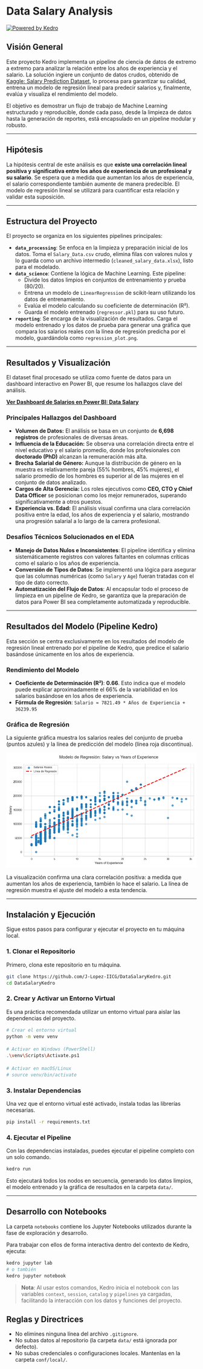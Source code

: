 # Data Salary Analysis

[![Powered by Kedro](https://img.shields.io/badge/powered_by-kedro-ffc900?logo=kedro)](https://kedro.org)

## Visión General

Este proyecto Kedro implementa un pipeline de ciencia de datos de extremo a extremo para analizar la relación entre los años de experiencia y el salario. La solución ingiere un conjunto de datos crudos, obtenido de [Kaggle: Salary Prediction Dataset](https://www.kaggle.com/datasets/wardabilal/salary-prediction-dataset), lo procesa para garantizar su calidad, entrena un modelo de regresión lineal para predecir salarios y, finalmente, evalúa y visualiza el rendimiento del modelo.

El objetivo es demostrar un flujo de trabajo de Machine Learning estructurado y reproducible, donde cada paso, desde la limpieza de datos hasta la generación de reportes, está encapsulado en un pipeline modular y robusto.

---

## Hipótesis

La hipótesis central de este análisis es que **existe una correlación lineal positiva y significativa entre los años de experiencia de un profesional y su salario**. Se espera que a medida que aumentan los años de experiencia, el salario correspondiente también aumente de manera predecible. El modelo de regresión lineal se utilizará para cuantificar esta relación y validar esta suposición.

---
## Estructura del Proyecto

El proyecto se organiza en los siguientes pipelines principales:

*   **`data_processing`**: Se enfoca en la limpieza y preparación inicial de los datos. Toma el `Salary_Data.csv` crudo, elimina filas con valores nulos y lo guarda como un archivo intermedio (`cleaned_salary_data.xlsx`), listo para el modelado.
*   **`data_science`**: Contiene la lógica de Machine Learning. Este pipeline:
    *   Divide los datos limpios en conjuntos de entrenamiento y prueba (80/20).
    *   Entrena un modelo de `LinearRegression` de scikit-learn utilizando los datos de entrenamiento.
    *   Evalúa el modelo calculando su coeficiente de determinación (R²).
    *   Guarda el modelo entrenado (`regressor.pkl`) para su uso futuro.
*   **`reporting`**: Se encarga de la visualización de resultados. Carga el modelo entrenado y los datos de prueba para generar una gráfica que compara los salarios reales con la línea de regresión predicha por el modelo, guardándola como `regression_plot.png`.

---

## Resultados y Visualización

El dataset final procesado se utiliza como fuente de datos para un dashboard interactivo en Power BI, que resume los hallazgos clave del análisis.

[**Ver Dashboard de Salarios en Power BI: Data Salary**](https://app.powerbi.com/view?r=eyJrIjoiNGE1ZGMwMTItYjVhNS00NWEwLTgyNDItZjkyYTBhOTUyY2M2IiwidCI6ImRmNGI2MzcyLWEwM2EtNDZmMC05YmY1LTdmOGQzNzhhMzMzNCIsImMiOjR9)

### Principales Hallazgos del Dashboard

*   **Volumen de Datos:** El análisis se basa en un conjunto de **6,698 registros** de profesionales de diversas áreas.
*   **Influencia de la Educación:** Se observa una correlación directa entre el nivel educativo y el salario promedio, donde los profesionales con **doctorado (PhD)** alcanzan la remuneración más alta.
*   **Brecha Salarial de Género:** Aunque la distribución de género en la muestra es relativamente pareja (55% hombres, 45% mujeres), el salario promedio de los hombres es superior al de las mujeres en el conjunto de datos analizado.
*   **Cargos de Alta Gerencia:** Los roles ejecutivos como **CEO, CTO y Chief Data Officer** se posicionan como los mejor remunerados, superando significativamente a otros puestos.
*   **Experiencia vs. Edad:** El análisis visual confirma una clara correlación positiva entre la edad, los años de experiencia y el salario, mostrando una progresión salarial a lo largo de la carrera profesional.

### Desafíos Técnicos Solucionados en el EDA

*   **Manejo de Datos Nulos e Inconsistentes**: El pipeline identifica y elimina sistemáticamente registros con valores faltantes en columnas críticas como el salario o los años de experiencia.
*   **Conversión de Tipos de Datos**: Se implementó una lógica para asegurar que las columnas numéricas (como `Salary` y `Age`) fueran tratadas con el tipo de dato correcto.
*   **Automatización del Flujo de Datos**: Al encapsular todo el proceso de limpieza en un pipeline de Kedro, se garantiza que la preparación de datos para Power BI sea completamente automatizada y reproducible.

---

## Resultados del Modelo (Pipeline Kedro)

Esta sección se centra exclusivamente en los resultados del modelo de regresión lineal entrenado por el pipeline de Kedro, que predice el salario basándose únicamente en los años de experiencia.

### Rendimiento del Modelo

*   **Coeficiente de Determinación (R²)**: **0.66**. Esto indica que el modelo puede explicar aproximadamente el 66% de la variabilidad en los salarios basándose en los años de experiencia.
*   **Fórmula de Regresión**: `Salario ≈ 7821.49 * Años de Experiencia + 36239.95`

### Gráfica de Regresión

La siguiente gráfica muestra los salarios reales del conjunto de prueba (puntos azules) y la línea de predicción del modelo (línea roja discontinua).

![Gráfica de Regresión Lineal](data/08_reporting/regression_plot.png)

La visualización confirma una clara correlación positiva: a medida que aumentan los años de experiencia, también lo hace el salario. La línea de regresión muestra el ajuste del modelo a esta tendencia.

---

## Instalación y Ejecución

Sigue estos pasos para configurar y ejecutar el proyecto en tu máquina local.

### 1. Clonar el Repositorio

Primero, clona este repositorio en tu máquina.

```bash
git clone https://github.com/J-Lopez-IICG/DataSalaryKedro.git
cd DataSalaryKedro
```

### 2. Crear y Activar un Entorno Virtual

Es una práctica recomendada utilizar un entorno virtual para aislar las dependencias del proyecto.

```bash
# Crear el entorno virtual
python -m venv venv

# Activar en Windows (PowerShell)
.\venv\Scripts\Activate.ps1

# Activar en macOS/Linux
# source venv/bin/activate
```

### 3. Instalar Dependencias

Una vez que el entorno virtual esté activado, instala todas las librerías necesarias.

```bash
pip install -r requirements.txt
```

### 4. Ejecutar el Pipeline

Con las dependencias instaladas, puedes ejecutar el pipeline completo con un solo comando.

```bash
kedro run
```

Esto ejecutará todos los nodos en secuencia, generando los datos limpios, el modelo entrenado y la gráfica de resultados en la carpeta `data/`.

---

## Desarrollo con Notebooks

La carpeta `notebooks` contiene los Jupyter Notebooks utilizados durante la fase de exploración y desarrollo.

Para trabajar con ellos de forma interactiva dentro del contexto de Kedro, ejecuta:

```bash
kedro jupyter lab
# o también
kedro jupyter notebook
```

> **Nota**: Al usar estos comandos, Kedro inicia el notebook con las variables `context`, `session`, `catalog` y `pipelines` ya cargadas, facilitando la interacción con los datos y funciones del proyecto.

## Reglas y Directrices

*   No elimines ninguna línea del archivo `.gitignore`.
*   No subas datos al repositorio (la carpeta `data/` está ignorada por defecto).
*   No subas credenciales o configuraciones locales. Mantenlas en la carpeta `conf/local/`.
